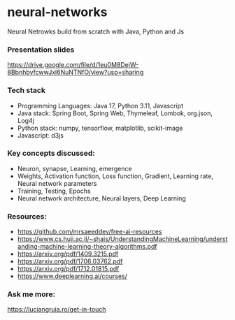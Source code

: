 # neural-networks
Neural Netrowks build from scratch with Java, Python and Js

### Presentation slides
https://drive.google.com/file/d/1eu0M8DejW-8BbnhbvfcwwJxl6NuNTNfO/view?usp=sharing

### Tech stack
- Programming Languages: Java 17, Python 3.11, Javascript
- Java stack: Spring Boot, Spring Web, Thymeleaf, Lombok, org.json, Log4j
- Python stack: numpy, tensorflow, matplotlib, scikit-image
- Javascript: d3js

### Key concepts discussed:
- Neuron, synapse, Learning, emergence
- Weights, Activation function, Loss function, Gradient, Learning rate, Neural network parameters
- Training, Testing, Epochs
- Neural network architecture, Neural layers, Deep Learning

### Resources:
- https://github.com/mrsaeeddev/free-ai-resources
- https://www.cs.huji.ac.il/~shais/UnderstandingMachineLearning/understanding-machine-learning-theory-algorithms.pdf
- https://arxiv.org/pdf/1409.3215.pdf
- https://arxiv.org/pdf/1706.03762.pdf
- https://arxiv.org/pdf/1712.01815.pdf
- https://www.deeplearning.ai/courses/

### Ask me more:
https://luciangruia.ro/get-in-touch